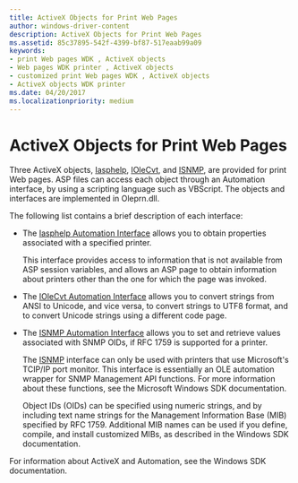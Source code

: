 ```yaml
---
title: ActiveX Objects for Print Web Pages
author: windows-driver-content
description: ActiveX Objects for Print Web Pages
ms.assetid: 85c37895-542f-4399-bf87-517eaab99a09
keywords:
- print Web pages WDK , ActiveX objects
- Web pages WDK printer , ActiveX objects
- customized print Web pages WDK , ActiveX objects
- ActiveX objects WDK printer
ms.date: 04/20/2017
ms.localizationpriority: medium
---
```


# ActiveX Objects for Print Web Pages





Three ActiveX objects, [Iasphelp](https://msdn.microsoft.com/library/windows/hardware/ff550742), [IOleCvt](https://msdn.microsoft.com/library/windows/hardware/ff551819), and [ISNMP](https://msdn.microsoft.com/library/windows/hardware/ff554396), are provided for print Web pages. ASP files can access each object through an Automation interface, by using a scripting language such as VBScript. The objects and interfaces are implemented in Oleprn.dll.

The following list contains a brief description of each interface:

-   The [Iasphelp Automation Interface](https://msdn.microsoft.com/library/windows/hardware/ff550742) allows you to obtain properties associated with a specified printer.

    This interface provides access to information that is not available from ASP session variables, and allows an ASP page to obtain information about printers other than the one for which the page was invoked.

-   The [IOleCvt Automation Interface](https://msdn.microsoft.com/library/windows/hardware/ff551819) allows you to convert strings from ANSI to Unicode, and vice versa, to convert strings to UTF8 format, and to convert Unicode strings using a different code page.

-   The [ISNMP Automation Interface](https://msdn.microsoft.com/library/windows/hardware/ff554396) allows you to set and retrieve values associated with SNMP OIDs, if RFC 1759 is supported for a printer.

    The [ISNMP](https://msdn.microsoft.com/library/windows/hardware/ff554396) interface can only be used with printers that use Microsoft's TCIP/IP port monitor. This interface is essentially an OLE automation wrapper for SNMP Management API functions. For more information about these functions, see the Microsoft Windows SDK documentation.

    Object IDs (OIDs) can be specified using numeric strings, and by including text name strings for the Management Information Base (MIB) specified by RFC 1759. Additional MIB names can be used if you define, compile, and install customized MIBs, as described in the Windows SDK documentation.

For information about ActiveX and Automation, see the Windows SDK documentation.

 

 




